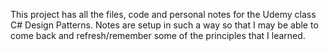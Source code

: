 This project has all the files, code and personal notes for the Udemy class C# Design Patterns. Notes are setup in such a way so that I may be able to come back and refresh/remember some of the principles that I learned.
